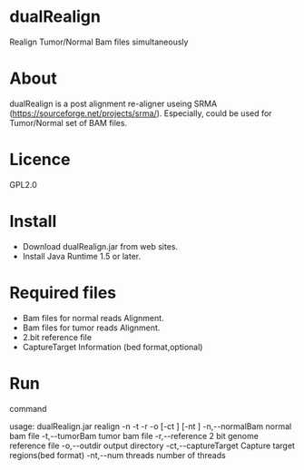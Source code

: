 # dualRealign
Realign Tumor/Normal Bam files  simultaneously

# About

dualRealign is a post alignment re-aligner useing SRMA (https://sourceforge.net/projects/srma/).
Especially, could be used for Tumor/Normal set of BAM files.   

# Licence

 GPL2.0


# Install

- Download dualRealign.jar from web sites.
- Install Java Runtime 1.5 or later.

# Required files

- Bam files for normal reads Alignment.
- Bam files for tumor reads Alignment.
- 2.bit reference file
- CaptureTarget Information (bed format,optional)


# Run

command

usage: dualRealign.jar realign -n <arg> -t <arg> -r <arg> -o <arg> [-ct <arg>]
       [-nt <arg>]
 -n,--normalBam <arg>        normal bam file
 -t,--tumorBam <arg>         tumor bam file
 -r,--reference <arg>        2 bit genome reference file
 -o,--outdir <arg>           output directory
 -ct,--captureTarget <arg>   Capture target regions(bed format)
 -nt,--num threads <arg>     number of threads
